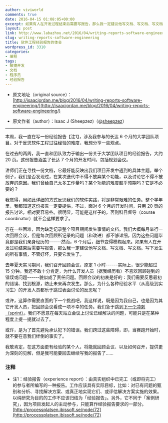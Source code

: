 ```yaml
---
author: viviworld
comments: true
date: 2016-04-15 01:08:05+00:00
excerpt: 如果有人在开发过程结束后需要写报告，那么我一定建议他写文档、写文档、写文档。写下发生的所有事情，不管好坏，只要它发生了。
layout: post
link: http://www.labazhou.net/2016/04/writing-reports-software-engineering/
slug: writing-reports-software-engineering
title: 软件工程经验报告的体会
wordpress_id: 3310
categories:
- 编程
tags:
- 敏捷开发
- 文档
- 程序员
- 经验报告
---
```



	
  * 原文地址（original source）：[http://isaacjordan.me/blog/2016/04/writing-reports-software-engineering/](http://isaacjordan.me/blog/2016/04/writing-reports-software-engineering/)

	
  * 原文作者（author）：Isaac J (Sheepzez)（@[sheepzez](https://twitter.com/sheepzez)）





* * *



本周，我一直在写一份经验报告【注1】，涉及我参与的长达 6 个月的大学团队项目。对于反思软件工程过往经验的难度，我想分享一些观点。

在过去的两周，我一直和团队致力于输出一份关于大学团队项目的经验报告，大约 20 页。这份报告涵盖了长达 7 个月的开发时间，包括规划会议。

讲师们正在寻找一份文档，它最好能反映出我们项目开发中遇到的具体主题。举个例子，我们是否发现过，在某次迭代中不得不放弃某个功能，以及讨论它不得不被放弃的原因。我们曾给自己太多工作量吗？某个功能的难度超乎预期吗？它是不必要的？

我觉得，用如此详细的方式反思我们的软件实践，将是非常艰难的任务。整个学年里，我都知道这份报告一定要提供，不过，面对 6 个月的开发时间，只用 20 页的报告讨论，相对要容易些。很明显，可能是这样子的，否则科目督导（course coordinator）就不会这样要求了。

存在一些困难，因为缺乏记录整个项目期间发生事情的文档。我们大概每月举行一次回顾会议，但是每次回顾所记录的问题（和改进）都不够详细，因为这些问题毕竟都是我们亲身经历的------然而，6 个月后，细节变得模糊起来。如果有人在开发过程结束后需要写报告，那么我一定建议他写文档、写文档、写文档。写下发生的所有事情，不管好坏，只要它发生了。

去年夏天实习期间，我们召开回顾会议，原定 1 小时------实际上，很少能超过 15 分钟。我还不敢十分肯定，为什么开发人员（据我经历看）不喜欢回顾碰到的错误或问题------貌似成了责任问题。回顾会议的初衷是好的：我们需要反思最初的错误、找到根源，防止未来再次发生。那么，为什么各种经验水平（从高级到实习生）的开发人员都乐于跳过表面讨论的反思呢？

或许，这算作需要直面的下一个挑战吧，我这样说，既是因为我自己，也是因为其它开发人员，把回顾会议看成一项不幸的任务。我们急于跳到[下一个冲刺（sprint）](http://www.labazhou.net/2015/08/how-measuring-happiness-helped-us-build-a-better-team/)。我们不愿意在每天站立会议上讨论已经解决的问题，可能只是在某种程度上提一提就过去了。

或许，是为了首先避免承认犯下的错误。我们跨过这些障碍，即，当赛跑开始时，就不要在意我们绊倒的事实了。

我敢肯定，在这方面更有经验的某个人，将能就回顾会议、以及如何召开，提供更为深刻的见解，但是我可能要回去继续写我的报告了……


### 注释

* 注1：经验报告（experience report）：由真实组织中已完工（或即将完工）的参与者所编写的一种报告。工作应该具有实际目标，比如：对已有问题的甄别和分析、寻找解决方案、或真正地实现它们、或评估解决方案实施的效果。以纯研究为目的的工作不应该归结为「经验报告」。另外，它不同于「案例研究」，因为项目发起人的主动参与，只能算作经验报告要求的一部分。[http://processplatsen.ibissoft.se/node/72](http://processplatsen.ibissoft.se/node/72) 
